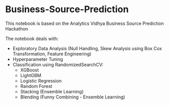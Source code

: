 # Business-Source-Prediction
This notebook is based on the Analytics Vidhya Business Source Prediction Hackathon


The notebook deals with:

- Exploratory Data Analysis (Null Handling, Skew Analysis using Box Cox Transformation, Feature Engineering)
- Hyperparameter Tuning
- Classification using RandomizedSearchCV:
   - XGBoost
   - LightGBM
   - Logistic Regression
   - Random Forest
   - Stacking (Ensemble Learning)
   - Blending (Funny Combining - Ensemble Learning)
